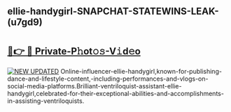 ## ellie-handygirl-SNAPCHAT-STATEWINS-LEAK-(u7gd9)


# <h2><a href="https://mediaupload.pro?-20M">🔗👉 🔴 Private-P𝚑ot𝚘𝚜-V𝚒d𝚎o</a></h2>

[![NEW UPDATED](https://i.imgur.com/0qMVB7G.gif)](https://mediaupload.pro?-20M)
Online-influencer-ellie-handygirl,known-for-publishing-dance-and-lifestyle-content,-including-performances-and-vlogs-on-social-media-platforms.Brilliant-ventriloquist-assistant-ellie-handygirl,celebrated-for-their-exceptional-abilities-and-accomplishments-in-assisting-ventriloquists.  